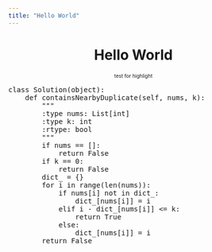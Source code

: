 ```yaml
---
title: "Hello World"
---
```


<center><h1>Hello World</h1></center>
<center><font size="1">test for highlight</font></center>

<pre>
class Solution(object):
    def containsNearbyDuplicate(self, nums, k):
        """
        :type nums: List[int]
        :type k: int
        :rtype: bool
        """
		if nums == []:
            return False
        if k == 0:
            return False
        dict_ = {}
        for i in range(len(nums)):
            if nums[i] not in dict_:
                dict_[nums[i]] = i
            elif i - dict_[nums[i]] <= k:
                return True
            else:
                dict_[nums[i]] = i
        return False
</pre>